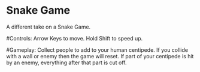 # Snake Game
A different take on a Snake Game.

#Controls:
Arrow Keys to move.
Hold Shift to speed up.

#Gameplay:
Collect people to add to your human centipede.
If you collide with a wall or enemy then the game will reset.
If part of your centipede is hit by an enemy, everything after that part is cut off.